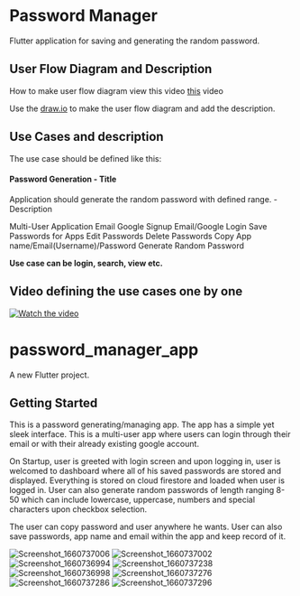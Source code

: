 # Password Manager

Flutter application for saving and generating the random password.

## User Flow Diagram and Description

How to make user flow diagram view this video [this](https://www.youtube.com/watch?v=cvYhuowazh0) video

Use the [draw.io](https://draw.io/) to make the user flow diagram and add the description.

## Use Cases and description

The use case should be defined like this:

#### Password Generation - Title ####
Application should generate the random password with defined range. - Description

Multi-User Application
Email Google Signup
Email/Google Login
Save Passwords for Apps
Edit Passwords
Delete Passwords
Copy App name/Email(Username)/Password
Generate Random Password

**Use case can be login, search, view etc.**

## Video defining the use cases one by one

[![Watch the video](https://img.youtube.com/vi/nTQUwghvy5Q/default.jpg)](https://youtu.be/nTQUwghvy5Q)












# password_manager_app

A new Flutter project.

## Getting Started


This is a password generating/managing app. The app has a simple yet sleek interface.
This is a multi-user app where users can login through their email or with their already existing google account.

On Startup, user is greeted with login screen and upon logging in, user is welcomed to dashboard where all of his saved passwords are stored and displayed.
Everything is stored on cloud firestore and loaded when user is logged in. User can also generate random passwords of length ranging 8-50 which can include lowercase, uppercase, numbers and special characters upon checkbox selection.

The user can copy password and user anywhere he wants. 
User can also save passwords, app name and email within the app and keep record of it.

![Screenshot_1660737006](https://user-images.githubusercontent.com/108008682/185112622-92e94b9a-297a-40e2-87df-a0236da77cab.png)
![Screenshot_1660737002](https://user-images.githubusercontent.com/108008682/185112630-71e07268-6ec7-46bc-9c9e-a01af901ff5f.png)
![Screenshot_1660736994](https://user-images.githubusercontent.com/108008682/185112635-3f5e12f1-35a6-4d09-b840-92d709c4e69c.png)
![Screenshot_1660737238](https://user-images.githubusercontent.com/108008682/185112640-cb967d5a-b5bc-41e8-b430-819bff7d52f5.png)
![Screenshot_1660736998](https://user-images.githubusercontent.com/108008682/185112642-fe961a02-797f-418e-90da-3d19c4f24bad.png)
![Screenshot_1660737276](https://user-images.githubusercontent.com/108008682/185112652-529c62d0-e1bf-46c5-a44e-d375c2e2ca06.png)
![Screenshot_1660737286](https://user-images.githubusercontent.com/108008682/185112656-505aefad-9ac3-4a5a-97f1-bd3c317fbd6b.png)
![Screenshot_1660737296](https://user-images.githubusercontent.com/108008682/185112658-3875e1ab-c073-440c-9d90-cf1e81ac0424.png)
